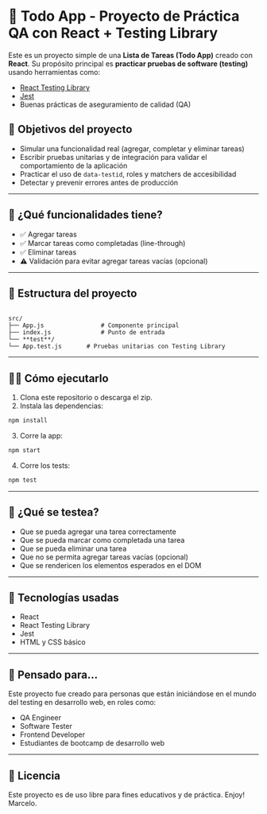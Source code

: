 # 🧪 Todo App - Proyecto de Práctica QA con React + Testing Library

Este es un proyecto simple de una **Lista de Tareas (Todo App)** creado con **React**. Su propósito principal es **practicar pruebas de software (testing)** usando herramientas como:

- [React Testing Library](https://testing-library.com/docs/react-testing-library/intro/)
- [Jest](https://jestjs.io/)
- Buenas prácticas de aseguramiento de calidad (QA)

## 🎯 Objetivos del proyecto

- Simular una funcionalidad real (agregar, completar y eliminar tareas)
- Escribir pruebas unitarias y de integración para validar el comportamiento de la aplicación
- Practicar el uso de `data-testid`, roles y matchers de accesibilidad
- Detectar y prevenir errores antes de producción

---

## 🚀 ¿Qué funcionalidades tiene?

- ✅ Agregar tareas
- ✅ Marcar tareas como completadas (line-through)
- ✅ Eliminar tareas
- ⚠️ Validación para evitar agregar tareas vacías (opcional)

---

## 📂 Estructura del proyecto

```

src/
├── App.js                # Componente principal
├── index.js              # Punto de entrada
└── **test**/
└── App.test.js       # Pruebas unitarias con Testing Library

````

---

## 🧑‍💻 Cómo ejecutarlo

1. Clona este repositorio o descarga el zip.
2. Instala las dependencias:

```bash
npm install
````

3. Corre la app:

```bash
npm start
```

4. Corre los tests:

```bash
npm test
```

---

## 🧪 ¿Qué se testea?

* Que se pueda agregar una tarea correctamente
* Que se pueda marcar como completada una tarea
* Que se pueda eliminar una tarea
* Que no se permita agregar tareas vacías (opcional)
* Que se rendericen los elementos esperados en el DOM

---

## 📌 Tecnologías usadas

* React
* React Testing Library
* Jest
* HTML y CSS básico

---

## 🧠 Pensado para...

Este proyecto fue creado para personas que están iniciándose en el mundo del testing en desarrollo web, en roles como:

* QA Engineer
* Software Tester
* Frontend Developer
* Estudiantes de bootcamp de desarrollo web

---

## 📝 Licencia

Este proyecto es de uso libre para fines educativos y de práctica. Enjoy! Marcelo.